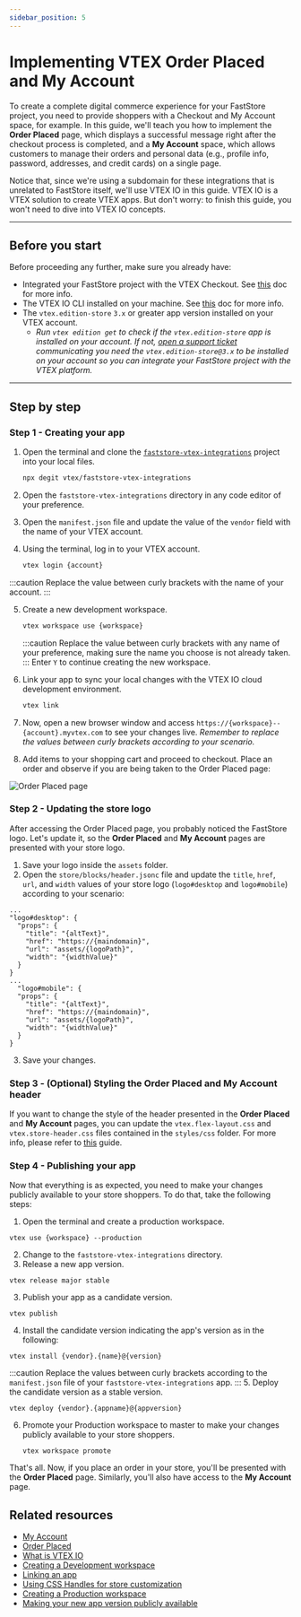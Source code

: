 ```yaml
---
sidebar_position: 5
---
```


# Implementing VTEX Order Placed and My Account

To create a complete digital commerce experience for your FastStore project, you need to provide shoppers with a Checkout and My Account space, for example. In this guide, we'll teach you how to implement the **Order Placed** page, which displays a successful message right after the checkout process is completed, and a **My Account** space, which allows customers to manage their orders and personal data (e.g., profile info, password, addresses, and credit cards) on a single page.

Notice that, since we're using a subdomain for these integrations that is unrelated to FastStore itself, we'll use VTEX IO in this guide. VTEX IO is a VTEX solution to create VTEX apps. But don't worry: to finish this guide, you won't need to dive into VTEX IO concepts.

---

## Before you start

Before proceeding any further, make sure you already have:

- Integrated your FastStore project with the VTEX Checkout. See [this](/how-to-guides/platform-integration/vtex/integrating-vtex-checkout) doc for more info.
- The VTEX IO CLI installed on your machine. See [this](https://developers.vtex.com/vtex-developer-docs/docs/vtex-io-documentation-vtex-io-cli-installation-and-command-reference) doc for more info.
- The `vtex.edition-store` `3.x` or greater app version installed on your VTEX account.
  - _Run `vtex edition get` to check if the `vtex.edition-store` app is installed on your account. If not, [open a support ticket](https://help.vtex.com/en/support) communicating you need the `vtex.edition-store@3.x` to be installed on your account so you can integrate your FastStore project with the VTEX platform._

---

## Step by step

### Step 1 - Creating your app

1. Open the terminal and clone the [`faststore-vtex-integrations`](https://github.com/vtex/faststore-vtex-integrations/) project into your local files.
   ```sh
   npx degit vtex/faststore-vtex-integrations
   ```
2. Open the `faststore-vtex-integrations` directory in any code editor of your preference.
3. Open the `manifest.json` file and update the value of the `vendor` field with the name of your VTEX account.
4. Using the terminal, log in to your VTEX account.

   ```sh
   vtex login {account}
   ```

:::caution
Replace the value between curly brackets with the name of your account.
:::

5. Create a new development workspace.
   ```sh
   vtex workspace use {workspace}
   ```
   :::caution
   Replace the value between curly brackets with any name of your preference, making sure the name you choose is not already taken.
   :::
   Enter `Y` to continue creating the new workspace.
6. Link your app to sync your local changes with the VTEX IO cloud development environment.

   ```sh
   vtex link
   ```

7. Now, open a new browser window and access `https://{workspace}--{account}.myvtex.com` to see your changes live. _Remember to replace the values between curly brackets according to your scenario._
8. Add items to your shopping cart and proceed to checkout. Place an order and observe if you are being taken to the Order Placed page:

![Order Placed page](https://vtexhelp.vtexassets.com/assets/docs/src/order-placed-page___1c8555354e041450be5fb90f7ba1f7d6.png)

### Step 2 - Updating the store logo

After accessing the Order Placed page, you probably noticed the FastStore logo. Let's update it, so the **Order Placed** and **My Account** pages are presented with your store logo.

1. Save your logo inside the `assets` folder.
2. Open the `store/blocks/header.jsonc` file and update the `title`, `href`, `url`, and `width` values of your store logo (`logo#desktop` and `logo#mobile`) according to your scenario:

```jsonc title="store/blocks/header.json" {4-7,13-16}
...
"logo#desktop": {
  "props": {
    "title": "{altText}",
    "href": "https://{maindomain}",
    "url": "assets/{logoPath}",
    "width": "{widthValue}"
  }
}
...
  "logo#mobile": {
  "props": {
    "title": "{altText}",
    "href": "https://{maindomain}",
    "url": "assets/{logoPath}",
    "width": "{widthValue}"
  }
}
```

3. Save your changes.

### Step 3 - (Optional) Styling the Order Placed and My Account header

If you want to change the style of the header presented in the **Order Placed** and **My Account** pages, you can update the `vtex.flex-layout.css` and `vtex.store-header.css` files contained in the `styles/css` folder. For more info, please refer to [this](https://developers.vtex.com/vtex-developer-docs/docs/vtex-io-documentation-using-css-handles-for-store-customization) guide.

### Step 4 - Publishing your app

Now that everything is as expected, you need to make your changes publicly available to your store shoppers. To do that, take the following steps:

1. Open the terminal and create a production workspace.

```
vtex use {workspace} --production
```

2. Change to the `faststore-vtex-integrations` directory.
3. Release a new app version.

```
vtex release major stable
```

3. Publish your app as a candidate version.

```
vtex publish
```

4. Install the candidate version indicating the app's version as in the following:

```
vtex install {vendor}.{name}@{version}
```

:::caution
Replace the values between curly brackets according to the `manifest.json` file of your `faststore-vtex-integrations` app.
::: 5. Deploy the candidate version as a stable version.

```
vtex deploy {vendor}.{appname}@{appversion}
```

6. Promote your Production workspace to master to make your changes publicly available to your store shoppers.
   ```
   vtex workspace promote
   ```

That's all. Now, if you place an order in your store, you'll be presented with the **Order Placed** page. Similarly, you'll also have access to the **My Account** page.

## Related resources

- [My Account](https://github.com/vtex-apps/my-account)
- [Order Placed](https://github.com/vtex-apps/order-placed)
- [What is VTEX IO](https://developers.vtex.com/vtex-developer-docs/docs/vtex-io-documentation-what-is-vtex-io)
- [Creating a Development workspace](https://developers.vtex.com/vtex-developer-docs/docs/vtex-io-documentation-creating-a-development-workspace)
- [Linking an app](https://developers.vtex.com/vtex-developer-docs/docs/vtex-io-documentation-linking-an-app)
- [Using CSS Handles for store customization](https://developers.vtex.com/vtex-developer-docs/docs/vtex-io-documentation-using-css-handles-for-store-customization)
- [Creating a Production workspace](https://developers.vtex.com/vtex-developer-docs/docs/vtex-io-documentation-creating-a-production-workspace)
- [Making your new app version publicly available](https://developers.vtex.com/vtex-developer-docs/docs/vtex-io-documentation-making-your-new-app-version-publicly-available)
